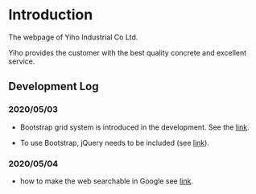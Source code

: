 # Introduction
The webpage of Yiho Industrial Co Ltd. 

Yiho provides the customer with the best quality concrete and excellent service. 



## Development Log

### 2020/05/03

- Bootstrap grid system is introduced in the development. See the [link](https://www.w3schools.com/bootstrap/bootstrap_grid_system.asp).

- To use Bootstrap, jQuery needs to be included (see [link](https://progressbar.tw/posts/6)).


### 2020/05/04
- how to make the web searchable in Google see [link](https://www.minwt.com/website/17642.html).
